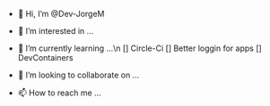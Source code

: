 - 👋 Hi, I’m @Dev-JorgeM
- 👀 I’m interested in ...
- 🌱 I’m currently learning ...\n
        [] Circle-Ci
        [] Better loggin for apps
        [] DevContainers
        
- 💞️ I’m looking to collaborate on ...
- 📫 How to reach me ...

<!---
Dev-JorgeM/Dev-JorgeM is a ✨ special ✨ repository because its `README.md` (this file) appears on your GitHub profile.
You can click the Preview link to take a look at your changes.
--->
